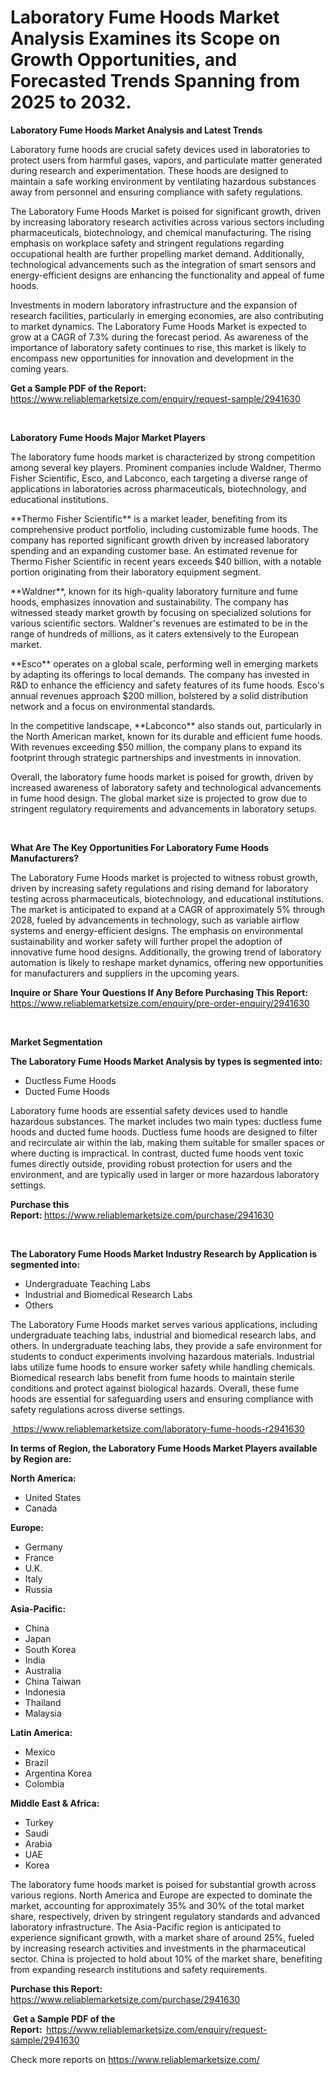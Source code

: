 <p><h1>Laboratory Fume Hoods Market Analysis Examines its Scope on Growth Opportunities, and Forecasted Trends Spanning from 2025 to 2032.</h1></p><p><strong>Laboratory Fume Hoods Market Analysis and Latest Trends</strong></p>
<p><p>Laboratory fume hoods are crucial safety devices used in laboratories to protect users from harmful gases, vapors, and particulate matter generated during research and experimentation. These hoods are designed to maintain a safe working environment by ventilating hazardous substances away from personnel and ensuring compliance with safety regulations. </p><p>The Laboratory Fume Hoods Market is poised for significant growth, driven by increasing laboratory research activities across various sectors including pharmaceuticals, biotechnology, and chemical manufacturing. The rising emphasis on workplace safety and stringent regulations regarding occupational health are further propelling market demand. Additionally, technological advancements such as the integration of smart sensors and energy-efficient designs are enhancing the functionality and appeal of fume hoods.</p><p>Investments in modern laboratory infrastructure and the expansion of research facilities, particularly in emerging economies, are also contributing to market dynamics. The Laboratory Fume Hoods Market is expected to grow at a CAGR of 7.3% during the forecast period. As awareness of the importance of laboratory safety continues to rise, this market is likely to encompass new opportunities for innovation and development in the coming years.</p></p>
<p><strong>Get a Sample PDF of the Report:&nbsp;</strong> <a href="https://www.reliablemarketsize.com/enquiry/request-sample/2941630?utm_campaign=3072&utm_medium=2&utm_source=Github&utm_content=ia&utm_term=15032025&utm_id=laboratory-fume-hoods">https://www.reliablemarketsize.com/enquiry/request-sample/2941630</a></p>
<p>&nbsp;</p>
<p><strong>Laboratory Fume Hoods Major Market Players</strong></p>
<p><p>The laboratory fume hoods market is characterized by strong competition among several key players. Prominent companies include Waldner, Thermo Fisher Scientific, Esco, and Labconco, each targeting a diverse range of applications in laboratories across pharmaceuticals, biotechnology, and educational institutions.</p><p>**Thermo Fisher Scientific** is a market leader, benefiting from its comprehensive product portfolio, including customizable fume hoods. The company has reported significant growth driven by increased laboratory spending and an expanding customer base. An estimated revenue for Thermo Fisher Scientific in recent years exceeds $40 billion, with a notable portion originating from their laboratory equipment segment.</p><p>**Waldner**, known for its high-quality laboratory furniture and fume hoods, emphasizes innovation and sustainability. The company has witnessed steady market growth by focusing on specialized solutions for various scientific sectors. Waldner's revenues are estimated to be in the range of hundreds of millions, as it caters extensively to the European market.</p><p>**Esco** operates on a global scale, performing well in emerging markets by adapting its offerings to local demands. The company has invested in R&D to enhance the efficiency and safety features of its fume hoods. Esco's annual revenues approach $200 million, bolstered by a solid distribution network and a focus on environmental standards.</p><p>In the competitive landscape, **Labconco** also stands out, particularly in the North American market, known for its durable and efficient fume hoods. With revenues exceeding $50 million, the company plans to expand its footprint through strategic partnerships and investments in innovation.</p><p>Overall, the laboratory fume hoods market is poised for growth, driven by increased awareness of laboratory safety and technological advancements in fume hood design. The global market size is projected to grow due to stringent regulatory requirements and advancements in laboratory setups.</p></p>
<p>&nbsp;</p>
<p><strong>What Are The Key Opportunities For Laboratory Fume Hoods Manufacturers?</strong></p>
<p><p>The Laboratory Fume Hoods market is projected to witness robust growth, driven by increasing safety regulations and rising demand for laboratory testing across pharmaceuticals, biotechnology, and educational institutions. The market is anticipated to expand at a CAGR of approximately 5% through 2028, fueled by advancements in technology, such as variable airflow systems and energy-efficient designs. The emphasis on environmental sustainability and worker safety will further propel the adoption of innovative fume hood designs. Additionally, the growing trend of laboratory automation is likely to reshape market dynamics, offering new opportunities for manufacturers and suppliers in the upcoming years.</p></p>
<p><strong>Inquire or Share Your Questions If Any Before Purchasing This Report:</strong> <a href="https://www.reliablemarketsize.com/enquiry/pre-order-enquiry/2941630?utm_campaign=3072&utm_medium=2&utm_source=Github&utm_content=ia&utm_term=15032025&utm_id=laboratory-fume-hoods">https://www.reliablemarketsize.com/enquiry/pre-order-enquiry/2941630</a></p>
<p>&nbsp;</p>
<p><strong>Market Segmentation</strong></p>
<p><strong>The Laboratory Fume Hoods Market Analysis by types is segmented into:</strong></p>
<p><ul><li>Ductless Fume Hoods</li><li>Ducted Fume Hoods</li></ul></p>
<p><p>Laboratory fume hoods are essential safety devices used to handle hazardous substances. The market includes two main types: ductless fume hoods and ducted fume hoods. Ductless fume hoods are designed to filter and recirculate air within the lab, making them suitable for smaller spaces or where ducting is impractical. In contrast, ducted fume hoods vent toxic fumes directly outside, providing robust protection for users and the environment, and are typically used in larger or more hazardous laboratory settings.</p></p>
<p><strong>Purchase this Report:&nbsp;</strong><a href="https://www.reliablemarketsize.com/purchase/2941630?utm_campaign=3072&utm_medium=2&utm_source=Github&utm_content=ia&utm_term=15032025&utm_id=laboratory-fume-hoods">https://www.reliablemarketsize.com/purchase/2941630</a></p>
<p>&nbsp;</p>
<p><strong>The Laboratory Fume Hoods Market Industry Research by Application is segmented into:</strong></p>
<p><ul><li>Undergraduate Teaching Labs</li><li>Industrial and Biomedical Research Labs</li><li>Others</li></ul></p>
<p><p>The Laboratory Fume Hoods market serves various applications, including undergraduate teaching labs, industrial and biomedical research labs, and others. In undergraduate teaching labs, they provide a safe environment for students to conduct experiments involving hazardous materials. Industrial labs utilize fume hoods to ensure worker safety while handling chemicals. Biomedical research labs benefit from fume hoods to maintain sterile conditions and protect against biological hazards. Overall, these fume hoods are essential for safeguarding users and ensuring compliance with safety regulations across diverse settings.</p></p>
<p><a href="https://www.reliablemarketsize.com/laboratory-fume-hoods-r2941630?utm_campaign=3072&utm_medium=2&utm_source=Github&utm_content=ia&utm_term=15032025&utm_id=laboratory-fume-hoods">&nbsp;https://www.reliablemarketsize.com/laboratory-fume-hoods-r2941630</a></p>
<p><strong>In terms of Region, the Laboratory Fume Hoods Market Players available by Region are:</strong></p>
<p>
    <p> <strong> North America: </strong>
        <ul>
            <li>United States</li>
            <li>Canada</li>
        </ul>
        </p> 
    <p> <strong> Europe: </strong>
        <ul>
            <li>Germany</li>
            <li>France</li>
            <li>U.K.</li>
            <li>Italy</li>
            <li>Russia</li>
        </ul>
        </p> 
    <p> <strong> Asia-Pacific: </strong>
        <ul>
            <li>China</li>
            <li>Japan</li>
            <li>South Korea</li>
            <li>India</li>
            <li>Australia</li>
            <li>China Taiwan</li>
            <li>Indonesia</li>
            <li>Thailand</li>
            <li>Malaysia</li>
        </ul>
        </p> 
    <p> <strong> Latin America: </strong>
        <ul>
            <li>Mexico</li>
            <li>Brazil</li>
            <li>Argentina Korea</li>
            <li>Colombia</li>
        </ul>
        </p> 
    <p> <strong> Middle East & Africa: </strong>
        <ul>
            <li>Turkey</li>
            <li>Saudi</li>
            <li>Arabia</li>
            <li>UAE</li>
            <li>Korea</li>
        </ul>
    </p>
    </p>
<p><p>The laboratory fume hoods market is poised for substantial growth across various regions. North America and Europe are expected to dominate the market, accounting for approximately 35% and 30% of the total market share, respectively, driven by stringent regulatory standards and advanced laboratory infrastructure. The Asia-Pacific region is anticipated to experience significant growth, with a market share of around 25%, fueled by increasing research activities and investments in the pharmaceutical sector. China is projected to hold about 10% of the market share, benefiting from expanding research institutions and safety requirements.</p></p>
<p><strong>Purchase this Report: </strong><a href="https://www.reliablemarketsize.com/purchase/2941630?utm_campaign=3072&utm_medium=2&utm_source=Github&utm_content=ia&utm_term=15032025&utm_id=laboratory-fume-hoods">https://www.reliablemarketsize.com/purchase/2941630</a></p>
<p>&nbsp;<strong>Get a Sample PDF of the Report:&nbsp;&nbsp;</strong><a href="https://www.reliablemarketsize.com/enquiry/request-sample/2941630?utm_campaign=3072&utm_medium=2&utm_source=Github&utm_content=ia&utm_term=15032025&utm_id=laboratory-fume-hoods">https://www.reliablemarketsize.com/enquiry/request-sample/2941630</a></p>
<p><strong></strong></p>
<p>Check more reports on <a href="https://www.reliablemarketsize.com/?utm_campaign=3072&utm_medium=2&utm_source=Github&utm_content=ia&utm_term=15032025&utm_id=laboratory-fume-hoods">https://www.reliablemarketsize.com/</a></p>